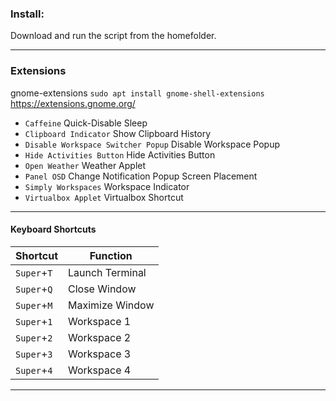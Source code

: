 ### Install: 
Download and run the script from the homefolder.
___

### Extensions
gnome-extensions ``sudo apt install gnome-shell-extensions``
https://extensions.gnome.org/
- ``Caffeine`` Quick-Disable Sleep
- ``Clipboard Indicator`` Show Clipboard History
- ``Disable Workspace Switcher Popup`` Disable Workspace Popup
- ``Hide Activities Button`` Hide Activities Button
- ``Open Weather`` Weather Applet
- ``Panel OSD`` Change Notification Popup Screen Placement
- ``Simply Workspaces`` Workspace Indicator
- ``Virtualbox Applet`` Virtualbox Shortcut
___

#### Keyboard Shortcuts
| Shortcut | Function |
|----------|----------|
|``Super``+``T`` | Launch Terminal |
|``Super``+``Q`` | Close Window |
|``Super``+``M`` | Maximize Window |
|``Super``+``1`` | Workspace 1 |
|``Super``+``2`` | Workspace 2 |
|``Super``+``3`` | Workspace 3 |
|``Super``+``4`` | Workspace 4 |
___
